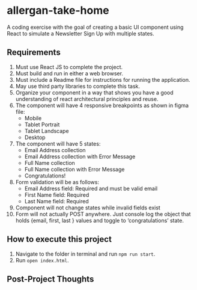 # allergan-take-home
A coding exercise with the goal of creating a basic UI component using React to simulate a Newsletter Sign Up with multiple states.

## Requirements
1. Must use React JS to complete the project.
2. Must build and run in either a web browser.
3. Must include a Readme file for instructions for running the application.
4. May use third party libraries to complete this task.
5. Organize your component in a way that shows you have a good understanding of react architectural principles and reuse.
6. The component will have 4 responsive breakpoints as shown in figma file:
    * Mobile
    * Tablet Portrait
    * Tablet Landscape
    * Desktop
7. The component will have 5 states:
    * Email Address collection
    * Email Address collection with Error Message
    * Full Name collection
    * Full Name collection with Error Message
    * Congratulations!
8. Form validation will be as follows:
    * Email Address field: Required and must be valid email
    * First Name field: Required
    * Last Name field: Required
9. Component will not change states while invalid fields exist
10. Form will not actually POST anywhere. Just console log the object that holds {email, first, last } values and toggle to ‘congratulations’ state.

## How to execute this project
1. Navigate to the folder in terminal and run `npm run start`.
3. Run `open index.html`.

## Post-Project Thoughts
